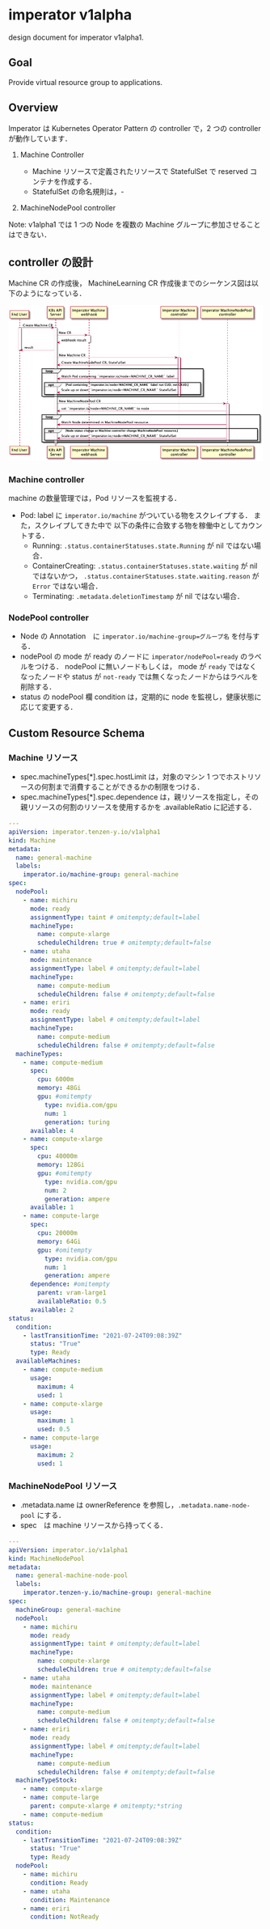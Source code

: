 # imperator v1alpha
design document for imperator v1alpha1.

## Goal
Provide virtual resource group to applications.

## Overview

Imperator は Kubernetes Operator Pattern の controller で，2 つの controller が動作しています．

1. Machine Controller
    - Machine リソースで定義されたリソースで StatefulSet で reserved コンテナを作成する．
    - StatefulSet の命名規則は，<Machine Group>-<Machine Type>

2. MachineNodePool controller

Note: v1alpha1 では 1 つの Node を複数の Machine グループに参加させることはできない．

## controller の設計
Machine CR の作成後， MachineLearning CR 作成後までのシーケンス図は以下のようになっている．

![シーケンス図](./v1alpha1-sequence.png)

### Machine controller

machine の数量管理では，Pod リソースを監視する．
- Pod: label に `imperator.io/machine` がついている物をスクレイプする．
  また，スクレイプしてきた中で 以下の条件に合致する物を稼働中としてカウントする．
    - Running: `.status.containerStatuses.state.Running` が nil ではない場合．
    - ContainerCreating: `.status.containerStatuses.state.waiting` が nil ではないかつ，
      `.status.containerStatuses.state.waiting.reason` が `Error` ではない場合．
    - Terminating: `.metadata.deletionTimestamp` が nil ではない場合．

### NodePool controller
- Node の Annotation　に `imperator.io/machine-group=グループ名` を付与する．
- nodePool の mode が ready のノードに `imperator/nodePool=ready` のラベルをつける．
  nodePool に無いノードもしくは， mode が `ready` ではなくなったノードや status が `not-ready` では無くなったノードからはラベルを削除する．
- status の nodePool 欄 condition は，定期的に node を監視し，健康状態に応じて変更する．

## Custom Resource Schema

### Machine リソース

- spec.machineTypes[*].spec.hostLimit は，対象のマシン 1 つでホストリソースの何割まで消費することができるかの制限をつける．
- spec.machineTypes[*].spec.dependence は，親リソースを指定し，その親リソースの何割のリソースを使用するかを .availableRatio に記述する．

```yaml
---
apiVersion: imperator.tenzen-y.io/v1alpha1
kind: Machine
metadata:
  name: general-machine
  labels:
    imperator.io/machine-group: general-machine
spec:
  nodePool:
    - name: michiru
      mode: ready
      assignmentType: taint # omitempty;default=label
      machineType:
        name: compute-xlarge
        scheduleChildren: true # omitempty;default=false
    - name: utaha
      mode: maintenance
      assignmentType: label # omitempty;default=label
      machineType:
        name: compute-medium
        scheduleChildren: false # omitempty;default=false
    - name: eriri
      mode: ready
      assignmentType: label # omitempty;default=label
      machineType:
        name: compute-medium
        scheduleChildren: false # omitempty;default=false
  machineTypes:
    - name: compute-medium
      spec:
        cpu: 6000m
        memory: 48Gi
        gpu: #omitempty
          type: nvidia.com/gpu
          num: 1
          generation: turing
      available: 4
    - name: compute-xlarge
      spec:
        cpu: 40000m
        memory: 128Gi
        gpu: #omitempty
          type: nvidia.com/gpu
          num: 2
          generation: ampere
      available: 1
    - name: compute-large
      spec:
        cpu: 20000m
        memory: 64Gi
        gpu: #omitempty
          type: nvidia.com/gpu
          num: 1
          generation: ampere
      dependence: #omitempty
        parent: vram-large1
        availableRatio: 0.5
      available: 2
status:
  condition:
    - lastTransitionTime: "2021-07-24T09:08:39Z"
      status: "True"
      type: Ready
  availableMachines:
    - name: compute-medium
      usage:
        maximum: 4
        used: 1
    - name: compute-xlarge
      usage:
        maximum: 1
        used: 0.5
    - name: compute-large
      usage:
        maximum: 2
        used: 1
```

### MachineNodePool リソース

- .metadata.name は ownerReference を参照し，`.metadata.name-node-pool` にする．
- spec　は machine リソースから持ってくる．

```yaml
---
apiVersion: imperator.io/v1alpha1
kind: MachineNodePool
metadata:
  name: general-machine-node-pool
  labels:
    imperator.tenzen-y.io/machine-group: general-machine
spec:
  machineGroup: general-machine
  nodePool:
    - name: michiru
      mode: ready
      assignmentType: taint # omitempty;default=label
      machineType:
        name: compute-xlarge
        scheduleChildren: true # omitempty;default=false
    - name: utaha
      mode: maintenance
      assignmentType: label # omitempty;default=label
      machineType:
        name: compute-medium
        scheduleChildren: false # omitempty;default=false
    - name: eriri
      mode: ready
      assignmentType: label # omitempty;default=label
      machineType:
        name: compute-medium
        scheduleChildren: false # omitempty;default=false
  machineTypeStock:
    - name: compute-xlarge
    - name: compute-large
      parent: compute-xlarge # omitempty;*string
    - name: compute-medium
status:
  condition:
    - lastTransitionTime: "2021-07-24T09:08:39Z"
      status: "True"
      type: Ready
  nodePool:
    - name: michiru
      condition: Ready
    - name: utaha
      condition: Maintenance
    - name: eriri
      condition: NotReady
```
